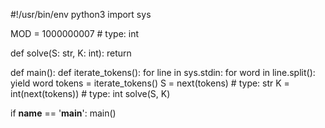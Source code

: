 #!/usr/bin/env python3
import sys

MOD = 1000000007  # type: int


def solve(S: str, K: int):
    return


def main():
    def iterate_tokens():
        for line in sys.stdin:
            for word in line.split():
                yield word
    tokens = iterate_tokens()
    S = next(tokens)  # type: str
    K = int(next(tokens))  # type: int
    solve(S, K)

if __name__ == '__main__':
    main()
